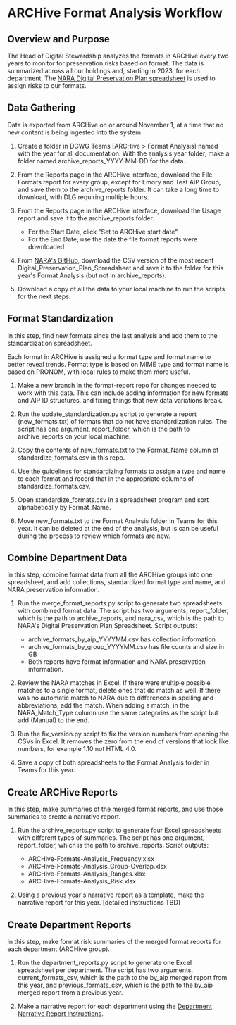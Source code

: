  # ARCHive Format Analysis Workflow
 
## Overview and Purpose

The Head of Digital Stewardship analyzes the formats in ARCHive every two years 
to monitor for preservation risks based on format.
The data is summarized across all our holdings and, starting in 2023, for each department.
The [NARA Digital Preservation Plan spreadsheet](https://github.com/usnationalarchives/digital-preservation) 
is used to assign risks to our formats.

## Data Gathering

Data is exported from ARCHive on or around November 1, at a time that no new content is being ingested into the system.

1. Create a folder in DCWG Teams [ARCHive > Format Analysis] named with the year for all documentation.
With the analysis year folder, make a folder named archive_reports_YYYY-MM-DD for the data.


2. From the Reports page in the ARCHive interface, download the File Formats report for every group,
except for Emory and Test AIP Group, and save them to the archive_reports folder.
It can take a long time to download, with DLG requiring multiple hours.


3. From the Reports page in the ARCHive interface, download the Usage report and save it to the archive_reports folder.
   - For the Start Date, click "Set to ARCHive start date"
   - For the End Date, use the date the file format reports were downloaded


4. From [NARA's GitHub](https://github.com/usnationalarchives/digital-preservation), 
download the CSV version of the most recent Digital_Preservation_Plan_Spreadsheet
and save it to the folder for this year's Format Analysis (but not in archive_reports). 


5. Download a copy of all the data to your local machine to run the scripts for the next steps.

## Format Standardization

In this step, find new formats since the last analysis and add them to the standardization spreadsheet.

Each format in ARCHive is assigned a format type and format name to better reveal trends.
Format type is based on MIME type and format name is based on PRONOM, with local rules to make them more useful.

1. Make a new branch in the format-report repo for changes needed to work with this data.
This can include adding information for new formats and AIP ID structures, 
and fixing things that new data variations break.


2. Run the update_standardization.py script to generate a report (new_formats.txt) of formats that do not have standardization rules.
The script has one argument, report_folder, which is the path to archive_reports on your local machine.


3. Copy the contents of new_formats.txt to the Format_Name column of standardize_formats.csv in this repo.


4. Use the [guidelines for standardizing formats](standardize_formats_guidelines.md) to assign a type and name to each format
and record that in the appropriate columns of standardize_formats.csv.


5. Open standardize_formats.csv in a spreadsheet program and sort alphabetically by Format_Name.


6. Move new_formats.txt to the Format Analysis folder in Teams for this year.
It can be deleted at the end of the analysis, but is can be useful during the process to review which formats are new.

## Combine Department Data

In this step, combine format data from all the ARCHive groups into one spreadsheet,
and add collections, standardized format type and name, and NARA preservation information.

1. Run the merge_format_reports.py script to generate two spreadsheets with combined format data.
The script has two arguments, report_folder, which is the path to archive_reports,
and nara_csv, which is the path to NARA's Digital Preservation Plan Spreadsheet. Script outputs:
   - archive_formats_by_aip_YYYYMM.csv has collection information
   - archive_formats_by_group_YYYYMM.csv has file counts and size in GB
   - Both reports have format information and NARA preservation information.


2. Review the NARA matches in Excel. 
If there were multiple possible matches to a single format, delete ones that do match as well.
If there was no automatic match to NARA due to differences in spelling and abbreviations, add the match.
When adding a match, in the NARA_Match_Type column use the same categories as the script but add (Manual) to the end.


3. Run the fix_version.py script to fix the version numbers from opening the CSVs in Excel.
It removes the zero from the end of versions that look like numbers, for example 1.10 not HTML 4.0.


4. Save a copy of both spreadsheets to the Format Analysis folder in Teams for this year.

## Create ARCHive Reports

In this step, make summaries of the merged format reports, and use those summaries to create a narrative report.

1. Run the archive_reports.py script to generate four Excel spreadsheets with different types of summaries.
The script has one argument, report_folder, which is the path to archive_reports. Script outputs:
   - ARCHive-Formats-Analysis_Frequency.xlsx
   - ARCHive-Formats-Analysis_Group-Overlap.xlsx
   - ARCHive-Formats-Analysis_Ranges.xlsx
   - ARCHive-Formats-Analysis_Risk.xlsx


2. Using a previous year's narrative report as a template, make the narrative report for this year. [detailed instructions TBD] 
 
## Create Department Reports

In this step, make format risk summaries of the merged format reports for each department (ARCHive group).

1. Run the department_reports.py script to generate one Excel spreadsheet per department. 
The script has two arguments, current_formats_csv, which is the path to the by_aip merged report from this year,
and previous_formats_csv, which is the path to the by_aip merged report from a previous year.


2. Make a narrative report for each department using the [Department Narrative Report Instructions](department_narrative_report_instructions.md).